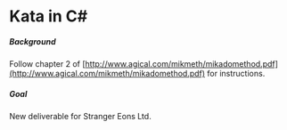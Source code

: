 Kata in C#
============
##### Background
Follow chapter 2 of
[http://www.agical.com/mikmeth/mikadomethod.pdf](http://www.agical.com/mikmeth/mikadomethod.pdf)
for instructions.

##### Goal
New deliverable for Stranger Eons Ltd.